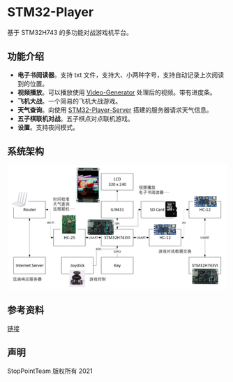 # STM32-Player

基于 STM32H743 的多功能对战游戏机平台。

## 功能介绍

+ **电子书阅读器**。支持 txt 文件，支持大、小两种字号，支持自动记录上次阅读到的位置。
+ **视频播放**。可以播放使用 [Video-Generator](https://github.com/StopPointTeam/Video-Generator) 处理后的视频。带有进度条。
+ **飞机大战**。一个简易的飞机大战游戏。
+ **天气查询**。向使用 [STM32-Player-Server](https://github.com/StopPointTeam/STM32-Player-Server) 搭建的服务器请求天气信息。
+ **五子棋联机对战**。五子棋点对点联机游戏。
+ **设置**。支持夜间模式。

## 系统架构

![](./_media/struct.png)

## 参考资料

[链接](https://github.com/StopPointTeam/STM32-Player-Doc)

## 声明

StopPointTeam 版权所有 2021
